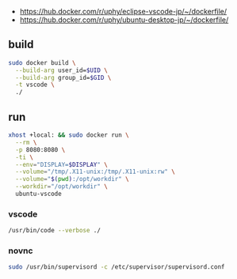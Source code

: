 * https://hub.docker.com/r/uphy/eclipse-vscode-jp/~/dockerfile/
* https://hub.docker.com/r/uphy/ubuntu-desktop-jp/~/dockerfile/

## build

```sh
sudo docker build \
  --build-arg user_id=$UID \
  --build-arg group_id=$GID \
  -t vscode \
  ./
```

## run

```sh
xhost +local: && sudo docker run \
  --rm \
  -p 8080:8080 \
  -ti \
  --env="DISPLAY=$DISPLAY" \
  --volume="/tmp/.X11-unix:/tmp/.X11-unix:rw" \
  --volume="$(pwd):/opt/workdir" \
  --workdir="/opt/workdir" \
  ubuntu-vscode
```

### vscode

```sh
/usr/bin/code --verbose ./
```

### novnc

```sh
sudo /usr/bin/supervisord -c /etc/supervisor/supervisord.conf
```
